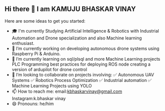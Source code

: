 ## Hi there 👋 I am KAMUJU BHASKAR VINAY



Here are some ideas to get you started:
- 🎓 I'm currently Studying Artificial Intelligence & Robotics with Industrial Automation and Drone specialization and also Machine  learning enthusiast.
- 🚁 I’m currently working on developing autonomous drone systems using Raspberry Pi & Arduino.
- 🌱 I’m currently learning on sql/plsql and more Machine Learning projects 
PLC Programming
best practices for deploying  ROS node
creating a version of ardupilot for drone control
- 👯 I’m looking to collaborate on  projects involving:
✅ Autonomous UAV Systems
✅ Robotics Process Optimization
✅ Industrial automation
✅ Machine Learning Projects using YOLO
- 📫 How to reach me: email:kbhaskarvinay@gmail.com  Instagram:k.bhaskar vinay
- 😄 Pronouns: he/him 


